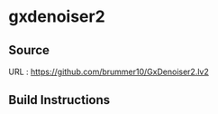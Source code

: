 # gxdenoiser2

## Source
URL : https://github.com/brummer10/GxDenoiser2.lv2

## Build Instructions
```sh
```
